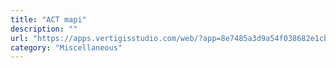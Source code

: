 ```yaml
---
title: "ACT mapi"
description: ""
url: "https://apps.vertigisstudio.com/web/?app=8e7485a3d9a54f038682e1cb00cd7a31"
category: "Miscellaneous"
---
```


